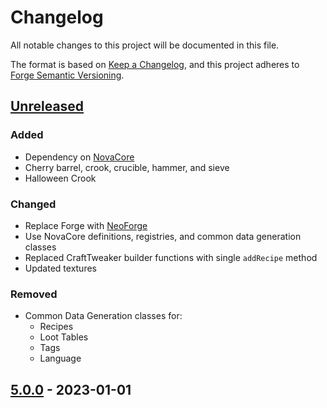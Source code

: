 # Changelog

All notable changes to this project will be documented in this file.

The format is based on [Keep a Changelog](https://keepachangelog.com/en/1.1.0/), and this project adheres to [Forge Semantic Versioning](https://docs.minecraftforge.net/en/1.20.x/gettingstarted/versioning/).

## [Unreleased](https://github.com/NovaMachina-Mods/ExNihiloSequentia/compare/v5.0.0...HEAD)

### Added
- Dependency on [NovaCore](https://github.com/NovaMachina-Mods/NovaCore)
- Cherry barrel, crook, crucible, hammer, and sieve
- Halloween Crook
### Changed
- Replace Forge with [NeoForge](https://neoforged.net/)
- Use NovaCore definitions, registries, and common data generation classes
- Replaced CraftTweaker builder functions with single `addRecipe` method
- Updated textures
### Removed
- Common Data Generation classes for:
  - Recipes
  - Loot Tables
  - Tags
  - Language

## [5.0.0](https://github.com/NovaMachina-Mods/ExNihiloSequentia/compare/v5.0.0...HEAD) - 2023-01-01
